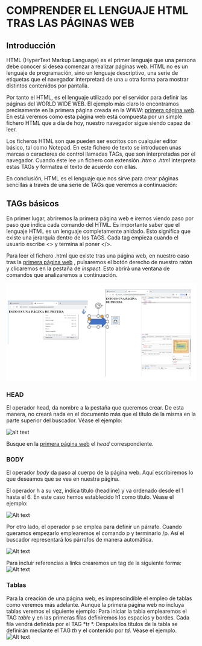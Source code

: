 # COMPRENDER EL LENGUAJE HTML TRAS LAS PÁGINAS WEB

## Introducción
HTML (HyperText Markup Language) es el primer lenguaje que una persona debe conocer si desea comenzar a realizar páginas web. HTML no es un lenguaje de programación, sino un lenguaje descriptivo, una serie de etiquetas que el navegador interpretará de una u otra forma para mostrar distintos contenidos por pantalla.

Por tanto el HTML, es el lenguaje utilizado por el servidor para definir las páginas del WORLD WIDE WEB. El ejemplo más claro lo encontramos precisamente en la primera página creada en la WWW: [primera página web](http://info.cern.ch/hypertext/WWW/WhatIs.html). En está veremos cómo esta página web está compuesta por un simple fichero HTML que a día de hoy, nuestro navegador sigue siendo capaz de leer.

Los ficheros HTML son que pueden ser escritos con cualquier editor básico, tal como Notepad. En este fichero de texto se introducen unas marcas o caracteres de control llamadas TAGs, que son interpretadas por el navegador. Cuando éste lee un fichero con extensión *.htm* o *.html* interpreta estas TAGs y formatea el texto de acuerdo con ellas.

En conclusión, HTML es el lenguaje que nos sirve para crear páginas sencillas a través de una serie de TAGs que veremos a continuación:

## TAGs básicos

En primer lugar, abriremos la primera página web e iremos viendo paso por paso que indica cada comando del HTML.
Es importante saber que el lenguaje HTML es un lenguaje completamente anidado. Esto significa que existe una jerarquía dentro de los TAGS. Cada tag empieza cuando el usuario escribe <> y termina al poner </>.

Para leer el fichero .html que existe tras una página web, en nuestro caso tras la [primera página web]() , pulsaremos el botón derecho de nuestro ratón y clicaremos en la pestaña de *inspect*. Esto abrirá una ventana de comandos que analizaremos a continuación.

![alt text]( Foto_Ispect_HTML.png)

### HEAD
El operador head, da nombre a la pestaña que queremos crear. De esta manera, no creará nada en el documento más que el título de la misma en la parte superior del buscador. Véase el ejemplo:

![alt text]()

Busque en la [primera página web](http://info.cern.ch/hypertext/WWW/WhatIs.html) el *head* correspondiente.

### BODY

El operador *body* da paso al cuerpo de la página web. Aquí escribiremos lo que deseamos que se vea en nuestra página.

El operador h a su vez, indica título (headline) y va ordenado desde el 1 hasta el 6. En este caso hemos establecido h1 como título. Véase el ejemplo:
 
![Alt text]() 
 
Por otro lado, el operador p se emplea para definir un párrafo. Cuando queramos empezarlo emplearemos el comando p y terminarlo /p. Así el buscador representará los párrafos de manera automática.
 
![Alt text]() 

Para incluir referencias a links crearemos un tag de la siguiente forma:
 ![Alt text]() 
 
### Tablas
Para la creación de una página web, es imprescindible el empleo de tablas como veremos más adelante. Aunque la primera página web no incluya tablas veremos el siguiente ejemplo:
Para iniciar la tabla emplearemos el TAG *table* y en las primeras filas definiremos los espacios y bordes. Cada fila vendrá definida por el TAG *tr *. Después los títulos de la tabla se definirán mediante el TAG *th* y el contenido por *td*. Véase el ejemplo.
![Alt text](tabla_HTML.png)

